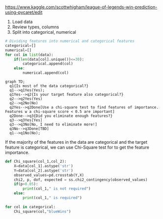 https://www.kaggle.com/scottwhigham/league-of-legends-win-prediction-using-pycaret/edit

1. Load data
2. Review types, columns
3. Split into categorical, numerical
```python
# Dividing features into numerical and categorical features
categorical=[]
numerical=[]
for col in list(data):
    if(len(data[col].unique())<=30):
        categorical.append(col)
    else:
        numerical.append(col)
```

``` mermaid
graph TD;
  q1{Is most of the data categorical?}
  q1-->q1Yes(Yes);
  q1Yes-->q2{Is your target feature also categorical?}
  q2-->q2Yes(Yes)
  q2-->q2No(No)
  q2Yes-->q2Done[Use a chi-square test to find features of importance. Features w a chi-square score < 0.5 are important]
  q2Done-->q3{Did you eliminate enough features?}
  q3-->q3Yes[Yes]
  q3-->q3No[No, I need to eliminate more!]
  q3No-->q3Done[TBD]
  q1-->q1No(No);
```

If the majority of the features in the data are categorical and the target feature is categorical, we can use Chi-Square test for to get the feature importance.
```python
def Chi_square(col_1,col_2):
    X=data[col_1].astype('str')
    Y=data[col_2].astype('str')
    observed_values=pd.crosstab(Y,X)
    chi2, p, dof, expected = ss.chi2_contingency(observed_values)
    if(p>0.05):
        print(col_1," is not required")
    else:
        print(col_1," is required")
        
for col in categorical:
    Chi_square(col,"blueWins")
```
